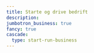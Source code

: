 ```yaml
---
title: Starte og drive bedrift
description:
jumbotron_business: true
fancy: true
cascade:
  type: start-run-business
---
```


